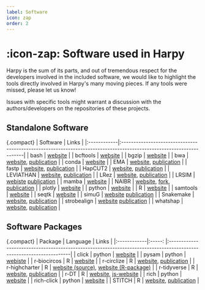 ```yaml
---
label: Software
icon: zap
order: 2
---
```


# :icon-zap: Software used in Harpy
Harpy is the sum of its parts, and out of tremendous respect for the developers involved in the included software, we would like to highlight the tools directly involved in Harpy's many moving pieces.
If any tools were missed, please let us know!

Issues with specific tools might warrant a discussion with the authors/developers on the repositories of these projects.

## Standalone Software
{.compact}
| Software    | Links                                                                                                               |
|:------------|:--------------------------------------------------------------------------------------------------------------------|
| bash        | [website](https://www.gnu.org/software/bash/)                                                                       |
| bcftools    | [website](https://samtools.github.io/bcftools/bcftools.html)                                                        |
| bgzip       | [website](http://www.htslib.org/doc/bgzip.html)                                                                     |
| bwa         | [website](https://github.com/lh3/bwa), [publication](http://arxiv.org/abs/1303.3997)                                 |
| conda       | [website](https://github.com/conda)                                                                                 |
| EMA         | [website](https://github.com/arshajii/ema), [publication](https://www.biorxiv.org/content/early/2017/11/16/220236)  |
| fastp       | [website](https://github.com/OpenGene/fastp), [publication](https://doi.org/10.1093/bioinformatics/bty560)          |
| HapCUT2     | [website](https://github.com/vibansal/HapCUT2), [publication](https://doi.org/10.1101/gr.213462.116)                |
| LEVIATHAN   | [website](https://github.com/morispi/LEVIATHAN), [publication](https://doi.org/10.1101/2021.03.25.437002)           |
| LRez        | [website](https://github.com/morispi/LRez), [publication](https://academic.oup.com/bioinformaticsadvances/article/1/1/vbab022/6375438?login=false) |
| LRSIM       | [webiste](https://github.com/aquaskyline/LRSIM) [publication](http://doi.org/10.1016/j.csbj.2017.10.002)            |
| mamba       | [website](https://github.com/mamba-org/mamba)                                                                       |
| NAIBR       | [website](https://github.com/raphael-group/NAIBR), [fork](https://github.com/pontushojer/NAIBR), [publication](https://doi.org/10.1093/bioinformatics/btx712) |
| plotly      | [website](https://plotly.com/)                                                                                      |
| python      | [website](https://www.python.org/)                                                                                  |
| R           | [website](https://www.r-project.org/)                                                                               |
| samtools    | [website](http://www.htslib.org/)                                                                                   |
| seqtk       | [website](https://github.com/lh3/seqtk)                                                                             |
| simuG       | [website](https://github.com/aquaskyline/LRSIM) [publication](https://doi.org/10.1093/bioinformatics/btz424)        |
| Snakemake   | [website](https://github.com/snakemake/snakemake), [publication](https://f1000research.com/articles/10-33/v1)       |
| strobealign | [website](https://github.com/ksahlin/strobealign) [publication](https://doi.org/10.1186/s13059-022-02831-7)            |
| whatshap    | [website](https://github.com/whatshap/whatshap), [publication](https://doi.org/10.1101/085050)                    |

## Software Packages
{.compact}
| Package     | Language | Links                                                                                                               |
|:------------|:-----:   |:--------------------------------------------------------------------------------------------------------------------|
| click       | python   | [website](https://github.com/pallets/click)                                                                         |
| pysam       | python   | [webiste](https://github.com/pysam-developers/pysam)                                                                |
| r-biocircos |     R    | [website](https://github.com/lvulliard/BioCircos.R)                                                                 |
| r-circlize  |     R    | [website](https://github.com/jokergoo/circlize), [publication](https://doi.org/10.1093/bioinformatics/btu393)       |
| r-highcharter |   R    | [website (source)](https://www.highcharts.com/), [website (R-package)](https://github.com/jbkunst/highcharter/)   |
| r-tidyverse |     R    | [website](https://www.tidyverse.org/), [publication](https://doi.org/10.21105/joss.01686)                           |
| r-DT        |     R    | [website](https://rstudio.github.io/DT/), [js-website](http://datatables.net)                                       |
| rich        |  python  | [website](https://github.com/Textualize/rich)                                                                       |
| rich-click  |  python  | [website](https://github.com/ewels/rich-click)                                                                      |
| STITCH      |     R    | [website](https://github.com/rwdavies/STITCH), [publication](https://doi.org/10.1038%2Fng.3594)                     |
